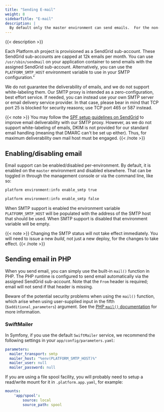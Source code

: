 ```yaml
---
title: "Sending E-mail"
weight: 8
sidebarTitle: "E-mail"
description: |
  By default only the master environment can send emails.  For the non-master environments, you can configure outgoing emails via the [management console](/administration/web/configure-environment.html#settings). Emails from Platform.sh are sent via a SendGrid-based SMTP proxy.
---
```


{{< description >}}

Each Platform.sh project is provisioned as a SendGrid sub-account. These SendGrid sub-accounts are capped at 12k emails per month.  You can use `/usr/sbin/sendmail` on your application container to send emails with the assigned SendGrid sub-account. Alternatively, you can use the `PLATFORM_SMTP_HOST` environment variable to use in your SMTP configuration."

We do not guarantee the deliverability of emails, and we do not support white-labeling them.  Our SMTP proxy is intended as a zero-configuration, best effort service.  If needed, you can instead use your own SMTP server or email delivery service provider. In that case, please bear in mind that TCP port 25 is blocked for security reasons; use TCP port 465 or 587 instead.

{{< note >}}
You may follow the [SPF setup guidelines on SendGrid](https://sendgrid.com/docs/glossary/spf/) to improve email deliverability with our SMTP proxy. However, as we do not support white-labeling of emails, DKIM is not provided for our standard email handling (meaning that DMARC can't be set up either). Thus, for maximum deliverability own mail host must be engaged.
{{< /note >}}

## Enabling/disabling email

Email support can be enabled/disabled per-environment.  By default, it is enabled on the `master` environment and disabled elsewhere.  That can be toggled in through the management console or via the command line, like so:

```bash
platform environment:info enable_smtp true

platform environment:info enable_smtp false
```

When SMTP support is enabled the environment variable `PLATFORM_SMTP_HOST` will be populated with the address of the SMTP host that should be used.  When SMTP support is disabled that environment variable will be empty.

{{< note >}}
Changing the SMTP status will not take effect immediately.  You will need to issue a new *build*, not just a new deploy, for the changes to take effect.
{{< /note >}}

## Sending email in PHP

When you send email, you can simply use the built-in `mail()` function in PHP. The PHP runtime is configured to send email automatically via the assigned SendGrid sub-account.  Note that the `From` header is required; email will not send if that header is missing.

Beware of the potential security problems when using the `mail()` function, which arise when using user-supplied input in the fifth (`$additional_parameters`) argument. See the [PHP `mail()` documentation](http://php.net/manual/en/function.mail.php) for more information.

### SwiftMailer

In Symfony, if you use the default `SwiftMailer` service, we recommend the following settings in your `app/config/parameters.yaml`:

```yaml
parameters:
  mailer_transport: smtp
  mailer_host: "%env(PLATFORM_SMTP_HOST)%"
  mailer_user: null
  mailer_password: null
```

If you are using a file spool facility, you will probably need to setup a read/write mount for it in `.platform.app.yaml`, for example:

```yaml
mounts:
    'app/spool':
        source: local
        source_path: spool
```
